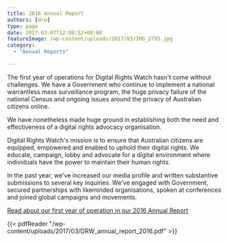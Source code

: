 ```yaml
---
title: 2016 Annual Report
authors: [drw]
type: page
date: 2017-03-07T12:08:52+00:00
featureImage: /wp-content/uploads/2017/03/IMG_2793.jpg
category:
  - "Annual Reports"

---
```

The first year of operations for Digital Rights Watch hasn't come without challenges. We have a Government who continue to implement a national warrantless mass surveillance program, the huge privacy failure of the national Census and ongoing issues around the privacy of Australian citizens online.

We have nonetheless made huge ground in establishing both the need and effectiveness of a digital rights advocacy organisation.

Digital Rights Watch's mission is to ensure that Australian citizens are equipped, empowered and enabled to uphold their digital rights. We educate, campaign, lobby and advocate for a digital environment where individuals have the power to maintain their human rights.

In the past year, we've increased our media profile and written substantive submissions to several key inquiries. We've engaged with Government, secured partnerships with likeminded organisations, spoken at conferences and joined global campaigns and movements.

[Read about our first year of operation in our 2016 Annual Report](/wp-content/uploads/2017/03/DRW_annual_report_2016.pdf)

{{< pdfReader "/wp-content/uploads/2017/03/DRW_annual_report_2016.pdf" >}}
